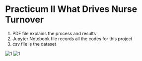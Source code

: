 # Practicum II What Drives Nurse Turnover

1. PDF file explains the process and results
2. Jupyter Notebook file records all the codes for this project
3. csv file is the dataset

![1](https://user-images.githubusercontent.com/65145258/235403766-7229e896-8418-4bfc-a5ce-09b919a05185.jpg)
![1](https://user-images.githubusercontent.com/65145258/235403803-c48dc885-0bae-4466-94aa-fba93d498986.jpg)

